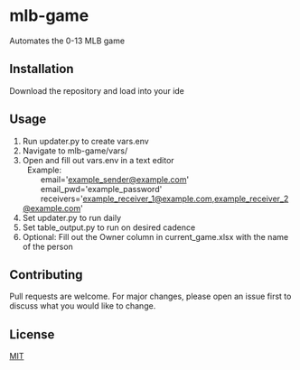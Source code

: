 # mlb-game

Automates the 0-13 MLB game

## Installation

Download the repository and load into your ide

## Usage

1. Run updater.py to create vars.env
2. Navigate to mlb-game/vars/
3. Open and fill out vars.env in a text editor<br>
&nbsp;&nbsp;Example:<br>
&nbsp;&nbsp;&nbsp;&nbsp;&nbsp;&nbsp;&nbsp;&nbsp;email='example_sender@example.com'<br>
&nbsp;&nbsp;&nbsp;&nbsp;&nbsp;&nbsp;&nbsp;&nbsp;email_pwd='example_password'<br>
&nbsp;&nbsp;&nbsp;&nbsp;&nbsp;&nbsp;&nbsp;&nbsp;receivers='example_receiver_1@example.com,example_receiver_2@example.com'<br>
4. Set updater.py to run daily
5. Set table_output.py to run on desired cadence
6. Optional: Fill out the Owner column in current_game.xlsx with the name of the person


## Contributing

Pull requests are welcome. For major changes, please open an issue first
to discuss what you would like to change.

## License

[MIT](https://choosealicense.com/licenses/mit/)